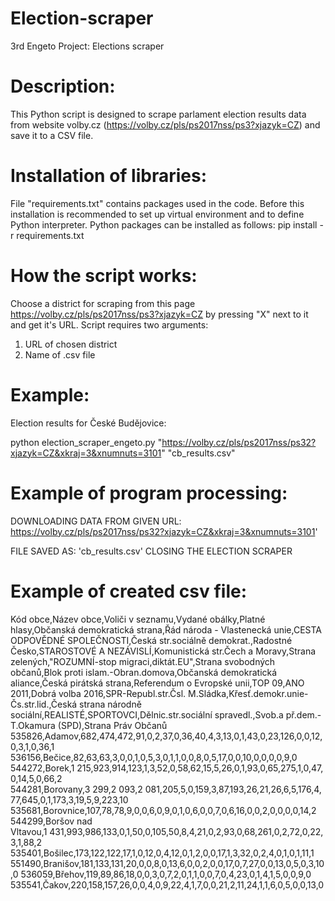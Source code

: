# Election-scraper

3rd Engeto Project: Elections scraper

# Description:

This Python script is designed to scrape parlament election results data from website volby.cz (https://volby.cz/pls/ps2017nss/ps3?xjazyk=CZ) and save it to a CSV file.


# Installation of libraries:

File "requirements.txt" contains packages used in the code. Before this installation is recommended to set up virtual environment and to define Python interpreter. Python packages can be installed as follows:
pip install -r requirements.txt


# How the script works:

Choose a district for scraping from this page https://volby.cz/pls/ps2017nss/ps3?xjazyk=CZ by pressing "X" next to it and get it's URL.
Script requires two arguments:
1.	URL of  chosen district
2.	Name of .csv file

# Example:

Election results for České Budějovice:

python election_scraper_engeto.py "https://volby.cz/pls/ps2017nss/ps32?xjazyk=CZ&xkraj=3&xnumnuts=3101" "cb_results.csv"

# Example of program processing:

DOWNLOADING DATA FROM GIVEN URL: https://volby.cz/pls/ps2017nss/ps32?xjazyk=CZ&xkraj=3&xnumnuts=3101'

FILE SAVED AS: 'cb_results.csv'
CLOSING THE ELECTION SCRAPER

# Example of created csv file:

Kód obce,Název obce,Voliči v seznamu,Vydané obálky,Platné hlasy,Občanská demokratická strana,Řád národa - Vlastenecká unie,CESTA ODPOVĚDNÉ SPOLEČNOSTI,Česká str.sociálně demokrat.,Radostné Česko,STAROSTOVÉ A NEZÁVISLÍ,Komunistická str.Čech a Moravy,Strana zelených,"ROZUMNÍ-stop migraci,diktát.EU",Strana svobodných občanů,Blok proti islam.-Obran.domova,Občanská demokratická aliance,Česká pirátská strana,Referendum o Evropské unii,TOP 09,ANO 2011,Dobrá volba 2016,SPR-Republ.str.Čsl. M.Sládka,Křesť.demokr.unie-Čs.str.lid.,Česká strana národně sociální,REALISTÉ,SPORTOVCI,Dělnic.str.sociální spravedl.,Svob.a př.dem.-T.Okamura (SPD),Strana Práv Občanů
535826,Adamov,682,474,472,91,0,2,37,0,36,40,4,3,13,0,1,43,0,23,126,0,0,12,0,3,1,0,36,1
536156,Bečice,82,63,63,3,0,0,1,0,5,3,0,1,1,0,0,8,0,5,17,0,0,10,0,0,0,0,9,0
544272,Borek,1 215,923,914,123,1,3,52,0,58,62,15,5,26,0,1,93,0,65,275,1,0,47,0,14,5,0,66,2
544281,Borovany,3 299,2 093,2 081,205,5,0,159,3,87,193,26,21,26,6,5,176,4,77,645,0,1,173,3,19,5,9,223,10
535681,Borovnice,107,78,78,9,0,0,6,0,9,0,1,0,6,0,0,7,0,6,16,0,0,2,0,0,0,0,14,2
544299,Boršov nad Vltavou,1 431,993,986,133,0,1,50,0,105,50,8,4,21,0,2,93,0,68,261,0,2,72,0,22,3,1,88,2
535401,Bošilec,173,122,122,17,1,0,12,0,4,12,0,1,2,0,0,17,1,3,32,0,2,4,0,1,0,1,11,1
551490,Branišov,181,133,131,20,0,0,8,0,13,6,0,0,2,0,0,17,0,7,27,0,0,13,0,5,0,3,10,0
536059,Břehov,119,89,86,18,0,0,3,0,7,2,0,1,1,0,0,7,0,4,23,0,1,4,1,5,0,0,9,0
535541,Čakov,220,158,157,26,0,0,4,0,9,22,4,1,7,0,0,21,2,11,24,1,1,6,0,5,0,0,13,0
